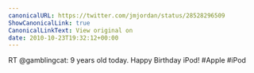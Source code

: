 ```yaml
---
canonicalURL: https://twitter.com/jmjordan/status/28528296509
ShowCanonicalLink: true
CanonicalLinkText: View original on
date: 2010-10-23T19:32:12+00:00
---
```

RT @gamblingcat: 9 years old today. Happy Birthday iPod! #Apple #iPod